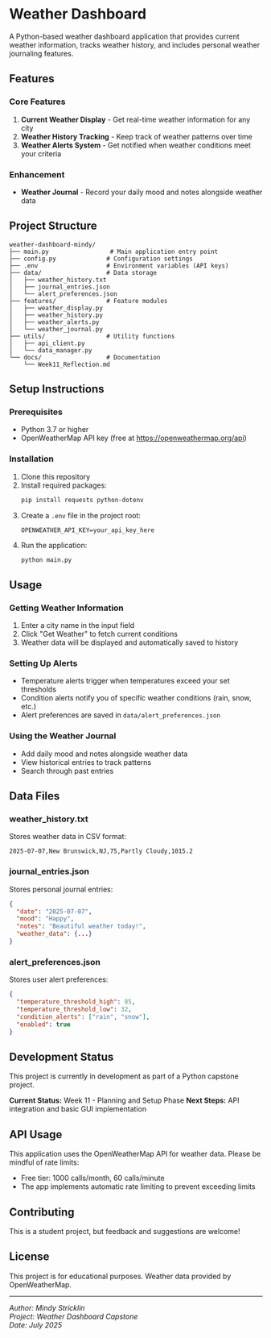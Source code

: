 # Weather Dashboard

A Python-based weather dashboard application that provides current weather information, tracks weather history, and includes personal weather journaling features.

## Features

### Core Features
1. **Current Weather Display** - Get real-time weather information for any city
2. **Weather History Tracking** - Keep track of weather patterns over time
3. **Weather Alerts System** - Get notified when weather conditions meet your criteria

### Enhancement
- **Weather Journal** - Record your daily mood and notes alongside weather data

## Project Structure

```
weather-dashboard-mindy/
├── main.py                 # Main application entry point
├── config.py              # Configuration settings
├── .env                   # Environment variables (API keys)
├── data/                  # Data storage
│   ├── weather_history.txt
│   ├── journal_entries.json
│   └── alert_preferences.json
├── features/              # Feature modules
│   ├── weather_display.py
│   ├── weather_history.py
│   ├── weather_alerts.py
│   └── weather_journal.py
├── utils/                 # Utility functions
│   ├── api_client.py
│   └── data_manager.py
└── docs/                  # Documentation
    └── Week11_Reflection.md
```

## Setup Instructions

### Prerequisites
- Python 3.7 or higher
- OpenWeatherMap API key (free at https://openweathermap.org/api)

### Installation
1. Clone this repository
2. Install required packages:
   ```bash
   pip install requests python-dotenv
   ```
3. Create a `.env` file in the project root:
   ```
   OPENWEATHER_API_KEY=your_api_key_here
   ```
4. Run the application:
   ```bash
   python main.py
   ```

## Usage

### Getting Weather Information
1. Enter a city name in the input field
2. Click "Get Weather" to fetch current conditions
3. Weather data will be displayed and automatically saved to history

### Setting Up Alerts
- Temperature alerts trigger when temperatures exceed your set thresholds
- Condition alerts notify you of specific weather conditions (rain, snow, etc.)
- Alert preferences are saved in `data/alert_preferences.json`

### Using the Weather Journal
- Add daily mood and notes alongside weather data
- View historical entries to track patterns
- Search through past entries

## Data Files

### weather_history.txt
Stores weather data in CSV format:
```
2025-07-07,New Brunswick,NJ,75,Partly Cloudy,1015.2
```

### journal_entries.json
Stores personal journal entries:
```json
{
  "date": "2025-07-07",
  "mood": "Happy",
  "notes": "Beautiful weather today!",
  "weather_data": {...}
}
```

### alert_preferences.json
Stores user alert preferences:
```json
{
  "temperature_threshold_high": 85,
  "temperature_threshold_low": 32,
  "condition_alerts": ["rain", "snow"],
  "enabled": true
}
```

## Development Status

This project is currently in development as part of a Python capstone project. 

**Current Status:** Week 11 - Planning and Setup Phase
**Next Steps:** API integration and basic GUI implementation

## API Usage

This application uses the OpenWeatherMap API for weather data. Please be mindful of rate limits:
- Free tier: 1000 calls/month, 60 calls/minute
- The app implements automatic rate limiting to prevent exceeding limits

## Contributing

This is a student project, but feedback and suggestions are welcome!

## License

This project is for educational purposes. Weather data provided by OpenWeatherMap.

---

*Author: Mindy Stricklin*  
*Project: Weather Dashboard Capstone*  
*Date: July 2025*